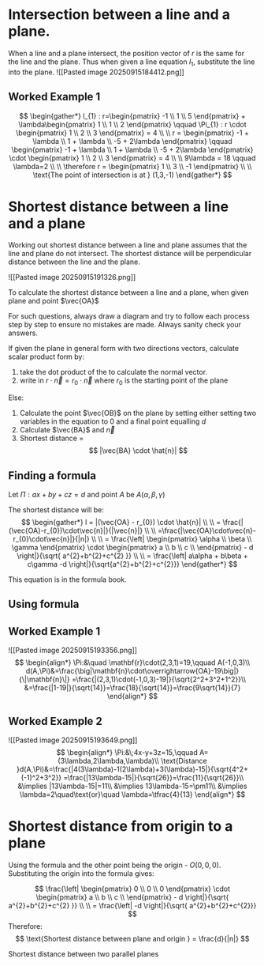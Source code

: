 # Intersection between a line and a plane. 
When a line and a plane intersect, the position vector of $r$ is the same for the line and the plane. Thus when given a line equation $l_{1}$, substitute the line into the plane. 
![[Pasted image 20250915184412.png]]

## Worked Example 1
$$
\begin{gather*}
l_{1} : r=\begin{pmatrix}
-1 \\
1 \\
5
\end{pmatrix} + \lambda\begin{pmatrix}
1 \\
1 \\
2
\end{pmatrix} \qquad \Pi_{1} : r \cdot \begin{pmatrix}
1 \\
2 \\
3
\end{pmatrix} = 4 \\ \\ 
r = \begin{pmatrix}
-1 + \lambda \\
1 + \lambda \\
-5 + 2\lambda
\end{pmatrix} \qquad \begin{pmatrix}
-1 + \lambda \\
1 + \lambda \\
-5 + 2\lambda
\end{pmatrix} \cdot \begin{pmatrix}
1 \\
2 \\
3
\end{pmatrix} = 4 \\ \\
9\lambda = 18 \qquad \lambda=2 \\ \\
\therefore r = \begin{pmatrix}
1 \\
3 \\
-1
\end{pmatrix} \\ \\
\text{The point of intersection is at } (1,3,-1)
\end{gather*}
$$

# Shortest distance between a line and a plane
Working out shortest distance between a line and plane assumes that the line and plane do not intersect. The shortest distance will be perpendicular distance between the line and the plane. 

![[Pasted image 20250915191326.png]]

To calculate the shortest distance between a line and a plane, when given plane and point $\vec{OA}$

For such questions, always draw a diagram and try to follow each process step by step to ensure no mistakes are made. Always sanity check your answers.

If given the plane in general form with two directions vectors, calculate scalar product form by:
1. take the dot product of the to calculate the normal vector. 
2. write in $r \cdot  \vec{n} = r_{0} \cdot  \vec{n}$ where $r_{0}$ is the starting point of the plane

Else:
1. Calculate the point $\vec{OB}$ on the plane by setting either setting two variables in the equation to 0 and a final point equalling $d$
2. Calculate $\vec{BA}$ and $\vec{n}$
3. Shortest distance = 
$$
|\vec{BA} \cdot  \hat{n}|
$$
## Finding a formula

Let $\Pi : ax+by+cz=d$ and point $A$ be $A(\alpha,\beta,\gamma)$

The shortest distance will be:
$$
\begin{gather*}
l = |(\vec{OA} - r_{0}) \cdot \hat{n}| \\ \\
= \frac{|(\vec{OA}-r_{0})\cdot\vec{n}|}{|\vec{n}|} \\ \\
=\frac{|\vec{OA}\cdot\vec{n}-r_{0}\cdot\vec{n}|}{|n|} \\ \\
= \frac{\left| \begin{pmatrix}
\alpha \\
\beta \\
\gamma
\end{pmatrix} \cdot \begin{pmatrix}
a \\
b \\
c \\
\end{pmatrix} - d \right|}{\sqrt{ a^{2}+b^{2}+c^{2} }} \\ \\
= \frac{\left| a\alpha + b\beta + c\gamma -d \right|}{\sqrt{a^{2}+b^{2}+c^{2}}}
\end{gather*}
$$

This equation is in the formula book.

## Using formula
## Worked Example 1
![[Pasted image 20250915193356.png]]
$$
\begin{align*}
\Pi:&\quad \mathbf{r}\cdot(2,3,1)=19,\qquad A(-1,0,3)\\
d(A,\Pi)&=\frac{\big|\mathbf{n}\cdot\overrightarrow{OA}-19\big|}{\|\mathbf{n}\|}
=\frac{|(2,3,1)\cdot(-1,0,3)-19|}{\sqrt{2^2+3^2+1^2}}\\
&=\frac{|1-19|}{\sqrt{14}}=\frac{18}{\sqrt{14}}=\frac{9\sqrt{14}}{7}
\end{align*}
$$

## Worked Example 2
![[Pasted image 20250915193649.png]]
$$
\begin{align*}
\Pi:&\;4x-y+3z=15,\qquad A=(3\lambda,2\lambda,\lambda)\\
\text{Distance }d(A,\Pi)&=\frac{|4(3\lambda)-1(2\lambda)+3(\lambda)-15|}{\sqrt{4^2+(-1)^2+3^2}}
=\frac{|13\lambda-15|}{\sqrt{26}}=\frac{11}{\sqrt{26}}\\
&\implies |13\lambda-15|=11\\
&\implies 13\lambda-15=\pm11\\
&\implies \lambda=2\quad\text{or}\quad \lambda=\tfrac{4}{13}
\end{align*}
$$

# Shortest distance from origin to a plane
Using the formula and the other point being the origin - $O(0,0,0)$. Substituting the origin into the formula gives:

$$
\frac{\left| \begin{pmatrix}
0 \\
0 \\
0
\end{pmatrix} \cdot \begin{pmatrix}
a \\
b \\
c \\
\end{pmatrix} - d \right|}{\sqrt{ a^{2}+b^{2}+c^{2} }} \\ \\
= \frac{\left|  -d \right|}{\sqrt{  a^{2}+b^{2}+c^{2}}}
$$Therefore:
$$
\text{Shortest distance between plane and origin } = \frac{d}{|n|}
$$

Shortest distance between two parallel planes 



